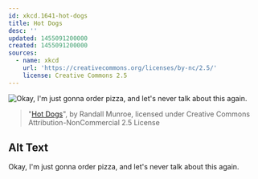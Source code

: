```yaml
---
id: xkcd.1641-hot-dogs
title: Hot Dogs
desc: ''
updated: 1455091200000
created: 1455091200000
sources:
  - name: xkcd
    url: 'https://creativecommons.org/licenses/by-nc/2.5/'
    license: Creative Commons 2.5
---
```

![Okay, I'm just gonna order pizza, and let's never talk about this again.](https://imgs.xkcd.com/comics/hot_dogs.png)
> "[Hot Dogs](https://xkcd.com/1641/)", by Randall Munroe, licensed under Creative Commons Attribution-NonCommercial 2.5 License

## Alt Text
Okay, I'm just gonna order pizza, and let's never talk about this again.
